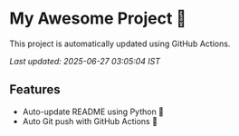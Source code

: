 # My Awesome Project 🚀

This project is automatically updated using GitHub Actions.

_Last updated: 2025-06-27 03:05:04 IST_

## Features
- Auto-update README using Python 🐍
- Auto Git push with GitHub Actions 🤖
